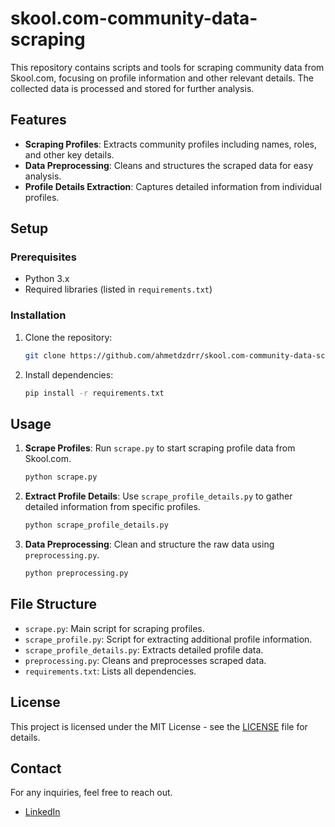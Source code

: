 # skool.com-community-data-scraping

This repository contains scripts and tools for scraping community data from Skool.com, focusing on profile information and other relevant details. The collected data is processed and stored for further analysis.

## Features

- **Scraping Profiles**: Extracts community profiles including names, roles, and other key details.
- **Data Preprocessing**: Cleans and structures the scraped data for easy analysis.
- **Profile Details Extraction**: Captures detailed information from individual profiles.

## Setup

### Prerequisites

- Python 3.x
- Required libraries (listed in `requirements.txt`)

### Installation

1. Clone the repository:
   ```bash
   git clone https://github.com/ahmetdzdrr/skool.com-community-data-scraping.git
   ```
2. Install dependencies:
   ```bash
   pip install -r requirements.txt
   ```

## Usage

1. **Scrape Profiles**:
   Run `scrape.py` to start scraping profile data from Skool.com.
   ```bash
   python scrape.py
   ```
   
2. **Extract Profile Details**:
   Use `scrape_profile_details.py` to gather detailed information from specific profiles.
   ```bash
   python scrape_profile_details.py
   ```

3. **Data Preprocessing**:
   Clean and structure the raw data using `preprocessing.py`.
   ```bash
   python preprocessing.py
   ```

## File Structure

- `scrape.py`: Main script for scraping profiles.
- `scrape_profile.py`: Script for extracting additional profile information.
- `scrape_profile_details.py`: Extracts detailed profile data.
- `preprocessing.py`: Cleans and preprocesses scraped data.
- `requirements.txt`: Lists all dependencies.

## License

This project is licensed under the MIT License - see the [LICENSE](LICENSE) file for details.

## Contact

For any inquiries, feel free to reach out.
- [LinkedIn](https://www.linkedin.com/in/ahmet-dizdar)